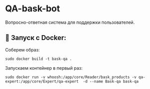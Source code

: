 # QA-bask-bot

Вопросно-ответная система для поддержки пользователей. 

## 🐋 Запуск с Docker:

Соберем образ:

`sudo docker build -t bask-qa .`

Запускаем контейнер в первый раз: 

`sudo docker run -v whoosh:/app/core/Reader/bask_products -v qa-expert:/app/core/Expert/qa-expert  -d --name Bask-qa bask-qa`

